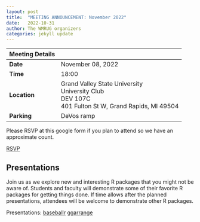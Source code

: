 ```yaml
---
layout: post
title:  "MEETING ANNOUNCEMENT: November 2022"
date:   2022-10-31
author: The WMRUG organizers
categories: jekyll update
---
```


| Meeting Details           ||
|:-----------|:--------------|
|**Date**    |November 08, 2022 |
|**Time**    |18:00          |
|**Location**|Grand Valley State University<br>University Club<br>DEV 107C<br>401 Fulton St W, Grand Rapids, MI 49504|
|**Parking** |DeVos ramp|

Please RSVP at this google form if you plan to attend so we have an approximate count.

[RSVP]( https://docs.google.com/forms/d/e/1FAIpQLSf66K2l4BDzmN6GGvb1r7_QSfO2SvsIFF7CCF1CZZnTJySz_A/viewform?usp=pp_url&entry.288024456=Yes)

## Presentations

Join us as we explore new and interesting R packages that you might not be aware of. Students and faculty will demonstrate some of their favorite R packages for getting things done. If time allows after the planned presentations, attendees will be welcome to demonstrate other R packages.

Presentations:
[baseballr](https://github.com/WestMichiganRUserGroup/Meeting-Materials/blob/master/20221108-GVSU-Students/baseballr_pres.pdf)
[ggarrange](https://github.com/WestMichiganRUserGroup/Meeting-Materials/blob/master/20221108-GVSU-Students/ggarrange.pdf)
